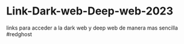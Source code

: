 # Link-Dark-web-Deep-web-2023
links para acceder a la dark web y deep web de  manera mas sencilla #redghost
